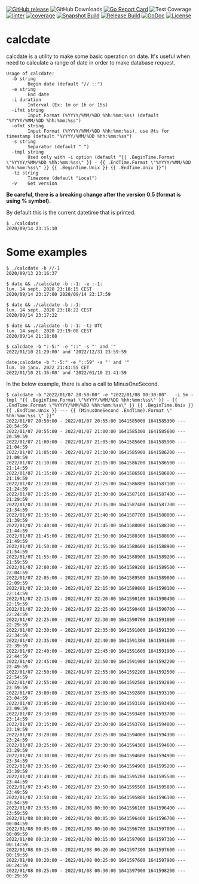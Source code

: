 [![GitHub release](https://img.shields.io/github/release/sgaunet/calcdate.svg)](https://github.com/sgaunet/calcdate/releases/latest)
![GitHub Downloads](https://img.shields.io/github/downloads/sgaunet/calcdate/total)
[![Go Report Card](https://goreportcard.com/badge/github.com/sgaunet/calcdate)](https://goreportcard.com/report/github.com/sgaunet/calcdate)
![Test Coverage](https://raw.githubusercontent.com/wiki/sgaunet/calcdate/coverage-badge.svg)
[![linter](https://github.com/sgaunet/calcdate/actions/workflows/coverage.yml/badge.svg)](https://github.com/sgaunet/calcdate/actions/workflows/coverage.yml)
[![coverage](https://github.com/sgaunet/calcdate/actions/workflows/coverage.yml/badge.svg)](https://github.com/sgaunet/calcdate/actions/workflows/coverage.yml)
[![Snapshot Build](https://github.com/sgaunet/calcdate/actions/workflows/snapshot.yml/badge.svg)](https://github.com/sgaunet/calcdate/actions/workflows/snapshot.yml)
[![Release Build](https://github.com/sgaunet/calcdate/actions/workflows/release.yml/badge.svg)](https://github.com/sgaunet/calcdate/actions/workflows/release.yml)
[![GoDoc](https://godoc.org/github.com/sgaunet/calcdate?status.svg)](https://godoc.org/github.com/sgaunet/calcdate)
[![License](https://img.shields.io/github/license/sgaunet/calcdate.svg)](LICENSE)

# calcdate

calcdate is a utility to make some basic operation on date. It's useful when need to calculate a range of date in order to make database request.

```
Usage of calcdate:
  -b string
        Begin date (default "// ::")
  -e string
        End date
  -i duration
        Interval (Ex: 1m or 1h or 15s)
  -ifmt string
        Input Format (%YYYY/%MM/%DD %hh:%mm:%ss) (default "%YYYY/%MM/%DD %hh:%mm:%ss")
  -ofmt string
        Input Format (%YYYY/%MM/%DD %hh:%mm:%ss), use @ts for timestamp (default "%YYYY/%MM/%DD %hh:%mm:%ss")
  -s string
        Separator (default " ")
  -tmpl string
        Used only with -i option (default "{{ .BeginTime.Format \"%YYYY/%MM/%DD %hh:%mm:%ss\" }} - {{ .EndTime.Format \"%YYYY/%MM/%DD %hh:%mm:%ss\" }} {{ .BeginTime.Unix }} {{ .EndTime.Unix }}")
  -tz string
        Timezone (default "Local")
  -v    Get version
```

**Be careful, there is a breaking change after the version 0.5 (format is using % symbol).**

By default this is the current datetime that is printed.

```
$ ./calcdate 
2020/09/14 23:15:10
```


# Some examples 

```
$ ./calcdate -b //-1      
2020/09/13 23:16:37
```

```
$ date && ./calcdate -b :-1: -e :-1:
lun. 14 sept. 2020 23:18:15 CEST
2020/09/14 23:17:00 2020/09/14 23:17:59
```

```
$ date && ./calcdate -b :-1:        
lun. 14 sept. 2020 23:18:22 CEST
2020/09/14 23:17:22
```

```
$ date && ./calcdate -b :-1: -tz UTC 
lun. 14 sept. 2020 23:19:08 CEST
2020/09/14 21:18:08
```

```
$ calcdate -b ":-5:" -e "::" -s "' and '"
2022/01/10 21:29:00' and '2022/12/31 23:59:59
```

```
date;calcdate -b ":-5:" -e "::59" -s "' and '"
lun. 10 janv. 2022 21:41:55 CET
2022/01/10 21:36:00' and '2022/01/10 21:41:59
```

In the below example, there is also a call to MinusOneSecond.

```
$ calcdate -b "2022/01/07 20:50:00" -e "2022/01/08 00:30:00"   -i 5m -tmpl "{{ .BeginTime.Format \"%YYYY/%MM/%DD %hh:%mm:%ss\" }} - {{ .EndTime.Format \"%YYYY/%MM/%DD %hh:%mm:%ss\" }} {{ .BeginTime.Unix }} {{ .EndTime.Unix }} --- {{ (MinusOneSecond .EndTime).Format \" %hh:%mm:%ss \" }}"
2022/01/07 20:50:00 - 2022/01/07 20:55:00 1641585000 1641585300 ---  20:54:59 
2022/01/07 20:55:00 - 2022/01/07 21:00:00 1641585300 1641585600 ---  20:59:59 
2022/01/07 21:00:00 - 2022/01/07 21:05:00 1641585600 1641585900 ---  21:04:59 
2022/01/07 21:05:00 - 2022/01/07 21:10:00 1641585900 1641586200 ---  21:09:59 
2022/01/07 21:10:00 - 2022/01/07 21:15:00 1641586200 1641586500 ---  21:14:59 
2022/01/07 21:15:00 - 2022/01/07 21:20:00 1641586500 1641586800 ---  21:19:59 
2022/01/07 21:20:00 - 2022/01/07 21:25:00 1641586800 1641587100 ---  21:24:59 
2022/01/07 21:25:00 - 2022/01/07 21:30:00 1641587100 1641587400 ---  21:29:59 
2022/01/07 21:30:00 - 2022/01/07 21:35:00 1641587400 1641587700 ---  21:34:59 
2022/01/07 21:35:00 - 2022/01/07 21:40:00 1641587700 1641588000 ---  21:39:59 
2022/01/07 21:40:00 - 2022/01/07 21:45:00 1641588000 1641588300 ---  21:44:59 
2022/01/07 21:45:00 - 2022/01/07 21:50:00 1641588300 1641588600 ---  21:49:59 
2022/01/07 21:50:00 - 2022/01/07 21:55:00 1641588600 1641588900 ---  21:54:59 
2022/01/07 21:55:00 - 2022/01/07 22:00:00 1641588900 1641589200 ---  21:59:59 
2022/01/07 22:00:00 - 2022/01/07 22:05:00 1641589200 1641589500 ---  22:04:59 
2022/01/07 22:05:00 - 2022/01/07 22:10:00 1641589500 1641589800 ---  22:09:59 
2022/01/07 22:10:00 - 2022/01/07 22:15:00 1641589800 1641590100 ---  22:14:59 
2022/01/07 22:15:00 - 2022/01/07 22:20:00 1641590100 1641590400 ---  22:19:59 
2022/01/07 22:20:00 - 2022/01/07 22:25:00 1641590400 1641590700 ---  22:24:59 
2022/01/07 22:25:00 - 2022/01/07 22:30:00 1641590700 1641591000 ---  22:29:59 
2022/01/07 22:30:00 - 2022/01/07 22:35:00 1641591000 1641591300 ---  22:34:59 
2022/01/07 22:35:00 - 2022/01/07 22:40:00 1641591300 1641591600 ---  22:39:59 
2022/01/07 22:40:00 - 2022/01/07 22:45:00 1641591600 1641591900 ---  22:44:59 
2022/01/07 22:45:00 - 2022/01/07 22:50:00 1641591900 1641592200 ---  22:49:59 
2022/01/07 22:50:00 - 2022/01/07 22:55:00 1641592200 1641592500 ---  22:54:59 
2022/01/07 22:55:00 - 2022/01/07 23:00:00 1641592500 1641592800 ---  22:59:59 
2022/01/07 23:00:00 - 2022/01/07 23:05:00 1641592800 1641593100 ---  23:04:59 
2022/01/07 23:05:00 - 2022/01/07 23:10:00 1641593100 1641593400 ---  23:09:59 
2022/01/07 23:10:00 - 2022/01/07 23:15:00 1641593400 1641593700 ---  23:14:59 
2022/01/07 23:15:00 - 2022/01/07 23:20:00 1641593700 1641594000 ---  23:19:59 
2022/01/07 23:20:00 - 2022/01/07 23:25:00 1641594000 1641594300 ---  23:24:59 
2022/01/07 23:25:00 - 2022/01/07 23:30:00 1641594300 1641594600 ---  23:29:59 
2022/01/07 23:30:00 - 2022/01/07 23:35:00 1641594600 1641594900 ---  23:34:59 
2022/01/07 23:35:00 - 2022/01/07 23:40:00 1641594900 1641595200 ---  23:39:59 
2022/01/07 23:40:00 - 2022/01/07 23:45:00 1641595200 1641595500 ---  23:44:59 
2022/01/07 23:45:00 - 2022/01/07 23:50:00 1641595500 1641595800 ---  23:49:59 
2022/01/07 23:50:00 - 2022/01/07 23:55:00 1641595800 1641596100 ---  23:54:59 
2022/01/07 23:55:00 - 2022/01/08 00:00:00 1641596100 1641596400 ---  23:59:59 
2022/01/08 00:00:00 - 2022/01/08 00:05:00 1641596400 1641596700 ---  00:04:59 
2022/01/08 00:05:00 - 2022/01/08 00:10:00 1641596700 1641597000 ---  00:09:59 
2022/01/08 00:10:00 - 2022/01/08 00:15:00 1641597000 1641597300 ---  00:14:59 
2022/01/08 00:15:00 - 2022/01/08 00:20:00 1641597300 1641597600 ---  00:19:59 
2022/01/08 00:20:00 - 2022/01/08 00:25:00 1641597600 1641597900 ---  00:24:59 
2022/01/08 00:25:00 - 2022/01/08 00:30:00 1641597900 1641598200 ---  00:29:59 
```

